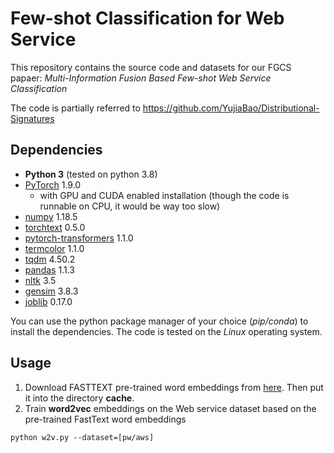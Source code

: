 # Few-shot Classification for Web Service

This repository contains the source code and datasets for our FGCS papaer: *Multi-Information Fusion Based Few-shot Web Service Classification*

The code is partially referred to https://github.com/YujiaBao/Distributional-Signatures

## Dependencies
- **Python 3** (tested on python 3.8)
- [PyTorch](https://github.com/pytorch/pytorch) 1.9.0
    - with GPU and CUDA enabled installation (though the code is runnable on CPU, it would be way too slow)
- [numpy](https://www.numpy.org) 1.18.5
- [torchtext](https://github.com/pytorch/text) 0.5.0
- [pytorch-transformers](https://github.com/huggingface/pytorch-transformers) 1.1.0
- [termcolor](http://pypi.python.org/pypi/termcolor) 1.1.0
- [tqdm](https://github.com/tqdm/tqdm) 4.50.2
- [pandas](https://pandas.pydata.org) 1.1.3
- [nltk](http://nltk.org/) 3.5
- [gensim](http://radimrehurek.com/gensim) 3.8.3
- [joblib](https://joblib.readthedocs.io) 0.17.0
 
You can use the python package manager of your choice (*pip/conda*) to install the dependencies.
The code is tested on the *Linux* operating system.

## Usage

1. Download FASTTEXT pre-trained word embeddings from [here](https://dl.fbaipublicfiles.com/fasttext/vectors-wiki/wiki.en.vec). Then put it into the directory **cache**.
2. Train **word2vec** embeddings on the Web service dataset based on the pre-trained FastText word embeddings
```
python w2v.py --dataset=[pw/aws]
```